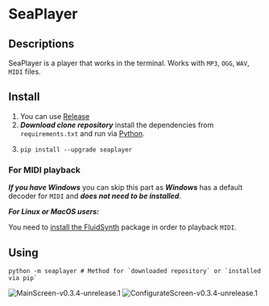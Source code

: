 # SeaPlayer
## Descriptions
SeaPlayer is a player that works in the terminal. Works with `MP3`, `OGG`, `WAV`, `MIDI` files.

## Install


1. You can use [Release](https://github.com/romanin-rf/sea-player/releases)
2. ***Download clone repository*** install the dependencies from `requirements.txt` and run via [Python](https://www.python.org).
3.  ```
    pip install --upgrade seaplayer
    ```

### For MIDI playback
***If you have Windows*** you can skip this part as ***Windows*** has a default decoder for `MIDI` and ***does not need to be installed***.


***For Linux or MacOS users:***

You need to [install the FluidSynth](https://github.com/FluidSynth/fluidsynth/wiki/Download) package in order to playback `MIDI`.

## Using
```shell
python -m seaplayer # Method for `downloaded repository` or `installed via pip`
```

![MainScreen-v0.3.4-unrelease.1](https://github.com/romanin-rf/SeaPlayer/assets/60302782/80b1cf95-7801-4fdd-9336-4d566804735a)
![ConfigurateScreen-v0.3.4-unrelease.1](https://github.com/romanin-rf/SeaPlayer/assets/60302782/79ca17ad-d4af-4cc6-84d7-9329855746e9)
